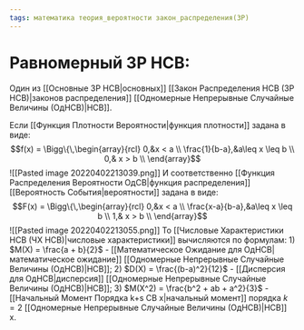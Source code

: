 ```yaml
---
tags: математика теория_вероятности закон_распределения(ЗР)
---
```

# Равномерный ЗР НСВ:
Один из [[Основные ЗР НСВ|основных]] [[Закон Распределения НСВ (ЗР НСВ)|законов распределения]] [[Одномерные Непрерывные Случайные Величины (ОдНСВ)|НСВ]].

Если [[Функция Плотности Вероятности|функция плотности]] задана в виде:
$$f(x) = \Bigg\{\,\begin{array}{rcl}
	0,&x < a \\
	\frac{1}{b-a},&a\leq x \leq b \\
	0,& x > b \\
\end{array}$$
![[Pasted image 20220402213039.png]]
И соответственно [[Функция Распределения Вероятности ОдСВ|функция распределения]] [[Вероятность События|вероятности]] задана в виде:
$$F(x) = \Bigg\{\,\begin{array}{rcl}
	0,&x < a \\
	\frac{x-a}{b-a},&a\leq x \leq b \\
	1,& x > b \\
\end{array}$$
![[Pasted image 20220402213055.png]]
То [[Числовые Характеристики НСВ (ЧХ НСВ)|числовые характеристики]] вычисляются по формулам:
	1) $M(X) = \frac{a + b}{2}$ - [[Математическое Ожидание для ОдНСВ|математическое ожидание]] [[Одномерные Непрерывные Случайные Величины (ОдНСВ)|НСВ]];
	2) $D(X) = \frac{(b-a)^2}{12}$ - [[Дисперсия для ОдНСВ|дисперсия]] [[Одномерные Непрерывные Случайные Величины (ОдНСВ)|НСВ]];
	3) $M(X^2) = \frac{b^2 + ab + a^2}{3}$ - [[Начальный Момент Порядка k+s СВ x|начальный момент]] порядка $k = 2$ [[Одномерные Непрерывные Случайные Величины (ОдНСВ)|НСВ]] x.